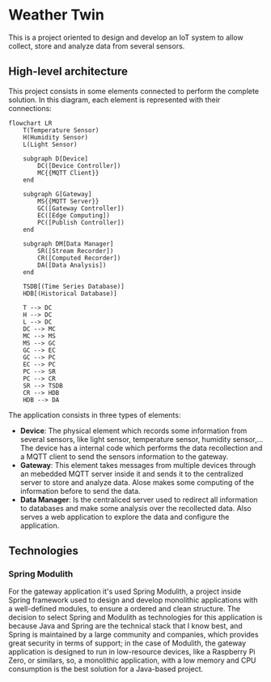 # Weather Twin
This is a project oriented to design and develop an IoT system to allow collect, store and analyze data from several sensors.

## High-level architecture
This project consists in some elements connected to perform the complete solution. In this diagram, each element is represented with their connections:

```mermaid
flowchart LR
    T(Temperature Sensor)
    H(Humidity Sensor)
    L(Light Sensor)

    subgraph D[Device]
        DC([Device Controller])
        MC{{MQTT Client}}
    end

    subgraph G[Gateway]
        MS{{MQTT Server}}
        GC([Gateway Controller])
        EC([Edge Computing])
        PC([Publish Controller])
    end

    subgraph DM[Data Manager]
        SR([Stream Recorder])
        CR([Computed Recorder])
        DA([Data Analysis])
    end

    TSDB[(Time Series Database)]
    HDB[(Historical Database)]

    T --> DC
    H --> DC
    L --> DC
    DC --> MC
    MC --> MS
    MS --> GC
    GC --> EC
    GC --> PC
    EC --> PC
    PC --> SR
    PC --> CR
    SR --> TSDB
    CR --> HDB
    HDB --> DA

```

The application consists in three types of elements:

* **Device**: The physical element which records some information from several sensors, like light sensor, temperature sensor, humidity sensor,... The device has a internal code which performs the data recollection and a MQTT client to send the sensors information to the gateway.
* **Gateway**: This element takes messages from multiple devices through an mebedded MQTT server inside it and sends it to the centralized server to store and analyze data. Alose makes some computing of the information before to send the data.
* **Data Manager**: Is the centraliced server used to redirect all information to databases and make some analysis over the recollected data. Also serves a web application to explore the data and configure the application.

## Technologies
### Spring Modulith
For the gateway application it's used Spring Modulith, a project inside Spring framework used to design and develop monolithic applications with a well-defined modules, to ensure a ordered and clean structure. The decision to select Spring and Modulith as technologies for this application is because Java and Spring are the technical stack that I know best, and Spring is maintained by a large community and companies, which provides great security in terms of support; in the case of Modulith, the gateway application is designed to run in low-resource devices, like a Raspberry Pi Zero, or similars, so, a monolithic application, with a low memory and CPU consumption is the best solution for a Java-based project.